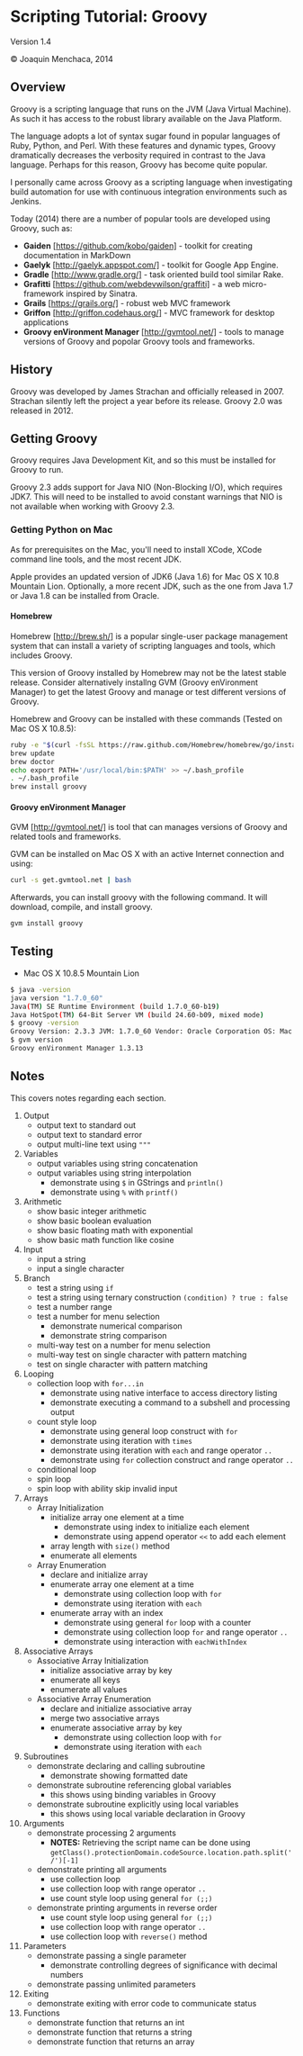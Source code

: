 # Scripting Tutorial: Groovy

Version 1.4

© Joaquin Menchaca, 2014

## Overview

Groovy is a scripting language that runs on the JVM (Java Virtual Machine).  As such it has access to the robust library available on the Java Platform.

The language adopts a lot of syntax sugar found in popular languages of Ruby, Python, and Perl. With these features and dynamic types, Groovy dramatically decreases the verbosity required in contrast to the Java language.  Perhaps for this reason, Groovy has become quite popular.

I personally came across Groovy as a scripting language when investigating build automation for use with continuous integration environments such as Jenkins.

Today (2014) there are a number of popular tools are developed using Groovy, such as:

* **Gaiden** [https://github.com/kobo/gaiden] - toolkit for creating documentation in MarkDown
* **Gaelyk** [http://gaelyk.appspot.com/] - toolkit for Google App Engine.
* **Gradle** [http://www.gradle.org/] - task oriented build tool similar Rake.
* **Grafitti** [https://github.com/webdevwilson/graffiti] - a web micro-framework inspired by Sinatra.
* **Grails** [https://grails.org/] - robust web MVC framework
* **Griffon** [http://griffon.codehaus.org/] - MVC framework for desktop applications
* **Groovy enVironment Manager** [http://gvmtool.net/] - tools to manage versions of Groovy and popolar Groovy tools and frameworks.

## History

Groovy was developed by James Strachan and officially released in 2007.  Strachan silently left the project a year before its release.  Groovy 2.0 was released in 2012.

## Getting Groovy

Groovy requires Java Development Kit, and so this must be installed for Groovy to run.

Groovy 2.3 adds support for Java NIO (Non-Blocking I/O), which requires JDK7.  This will need to be installed to avoid constant warnings that NIO is not available when working with Groovy 2.3.

### Getting Python on Mac

As for prerequisites on the Mac, you'll need to install XCode, XCode command line tools, and the most recent JDK.

Apple provides an updated version of JDK6 (Java 1.6) for Mac OS X 10.8 Mountain Lion.  Optionally, a more recent JDK, such as the one from Java 1.7 or Java 1.8 can be installed from Oracle.

#### Homebrew

Homebrew [http://brew.sh/] is a popular single-user package management system that can install a variety of scripting languages and tools, which includes Groovy.

This version of Groovy installed by Homebrew may not be the latest stable release.  Consider alternatively installng GVM (Groovy enVironment Manager) to get the latest Groovy and manage or test different versions of Groovy.

Homebrew and Groovy can be installed with these commands (Tested on Mac OS X 10.8.5):

```bash
ruby -e "$(curl -fsSL https://raw.github.com/Homebrew/homebrew/go/install)"
brew update
brew doctor
echo export PATH='/usr/local/bin:$PATH' >> ~/.bash_profile
. ~/.bash_profile
brew install groovy
```

#### Groovy enVironment Manager

GVM [http://gvmtool.net/] is tool that can manages versions of Groovy and related tools and frameworks.

GVM can be installed on Mac OS X with an active Internet connection and using: 

```bash
curl -s get.gvmtool.net | bash
```

Afterwards, you can install groovy with the following command.  It will download, compile, and install groovy.

```bash
gvm install groovy
```

## Testing

* Mac OS X 10.8.5 Mountain Lion

```bash
$ java -version
java version "1.7.0_60"
Java(TM) SE Runtime Environment (build 1.7.0_60-b19)
Java HotSpot(TM) 64-Bit Server VM (build 24.60-b09, mixed mode)
$ groovy -version
Groovy Version: 2.3.3 JVM: 1.7.0_60 Vendor: Oracle Corporation OS: Mac OS X
$ gvm version
Groovy enVironment Manager 1.3.13
```

## Notes 

This covers notes regarding each section.

1. Output
   * output text to standard out
   * output text to standard error
   * output multi-line text using ```"""```
2. Variables
   * output variables using string concatenation
   * output variables using string interpolation
     * demonstrate using ```$``` in GStrings and ```println()```
     * demonstrate using ```%``` with ```printf()```
3. Arithmetic
   * show basic integer arithmetic
   * show basic boolean evaluation
   * show basic floating math with exponential
   * show basic math function like cosine
4. Input
   * input a string
   * input a single character
5. Branch
   * test a string using ```if```
   * test a string using ternary construction ```(condition) ? true : false```
   * test a number range
   * test a number for menu selection
     * demonstrate numerical comparison
     * demonstrate string comparison
   * multi-way test on a number for menu selection
   * multi-way test on single character with pattern matching 
   * test on single character with pattern matching
6. Looping
   * collection loop with ```for...in```
     * demonstrate using native interface to access directory listing
     * demonstrate executing a command to a subshell and processing output
   * count style loop
     * demonstrate using general loop construct with ```for```
     * demonstrate using iteration with ```times```
     * demonstrate using iteration with ```each``` and range operator ```..``` 
     * demonstrate using ```for``` collection construct and range operator ```..```
   * conditional loop
   * spin loop
   * spin loop with ability skip invalid input
7. Arrays
   * Array Initialization
      * initialize array one element at a time
        * demonstrate using index to initialize each element
        * demonstrate using append operator ```<<``` to add each element
      * array length with ```size()``` method
      * enumerate all elements
   * Array Enumeration 
      * declare and initialize array
      * enumerate array one element at a time
        *  demonstrate using collection loop with ```for```
        *  demonstrate using iteration with ```each```
      * enumerate array with an index
        *  demonstrate using general ```for``` loop with a counter
        *  demonstrate using collection loop ```for``` and range operator ```..```
        *  demonstrate using interaction with ```eachWithIndex```
8. Associative Arrays
   * Associative Array Initialization
      * initialize associative array by key
      * enumerate all keys
      * enumerate all values
   * Associative Array Enumeration
      * declare and initialize associative array
      * merge two associative arrays
      * enumerate associative array by key
        *  demonstrate using collection loop with ```for```
        *  demonstrate using iteration with ```each```
9. Subroutines
   * demonstrate declaring and calling subroutine
     *  demonstrate showing formatted date
   * demonstrate subroutine referencing global variables
     *  this shows using binding variables in Groovy 
   * demonstrate subroutine explicitly using local variables
     *  this shows using local variable declaration in Groovy 
10. Arguments
    * demonstrate processing 2 arguments
      * **NOTES:** Retrieving the script name can be done using ```getClass().protectionDomain.codeSource.location.path.split('/')[-1]```
    * demonstrate printing all arguments
      * use collection loop
      * use collection loop with range operator ```..```
      * use count style loop using general ```for (;;)```
    * demonstrate printing arguments in reverse order
      * use count style loop using general ```for (;;)```
      * use collection loop with range operator ```..```
      * use collection loop with ```reverse()``` method
11. Parameters
    * demonstrate passing a single parameter
      * demonstrate controlling degrees of significance with decimal numbers 
    * demonstrate passing unlimited parameters
12. Exiting
    * demonstrate exiting with error code to communicate status
13. Functions
    * demonstrate function that returns an int
    * demonstrate function that returns a string
    * demonstrate function that returns an array

